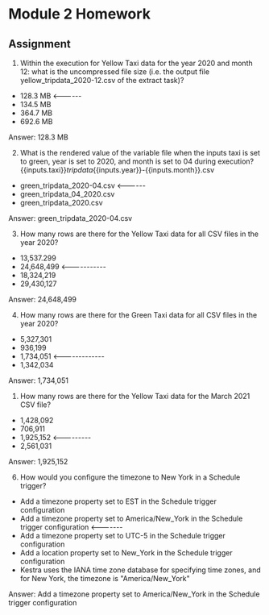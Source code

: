 # Module 2 Homework
## Assignment
1. Within the execution for Yellow Taxi data for the year 2020 and month 12: what is the uncompressed file size (i.e. the output file yellow_tripdata_2020-12.csv of the extract task)?
- 128.3 MB <------
- 134.5 MB
- 364.7 MB
- 692.6 MB

Answer:  128.3 MB

2. What is the rendered value of the variable file when the inputs taxi is set to green, year is set to 2020, and month is set to 04 during execution?
{{inputs.taxi}}_tripdata_{{inputs.year}}-{{inputs.month}}.csv
- green_tripdata_2020-04.csv <------
- green_tripdata_04_2020.csv
- green_tripdata_2020.csv

Answer:  green_tripdata_2020-04.csv

3. How many rows are there for the Yellow Taxi data for all CSV files in the year 2020?
- 13,537.299
- 24,648,499 <-----------
- 18,324,219
- 29,430,127

Answer: 24,648,499

4. How many rows are there for the Green Taxi data for all CSV files in the year 2020?
- 5,327,301
- 936,199
- 1,734,051 <-------------
- 1,342,034

Answer: 1,734,051

1. How many rows are there for the Yellow Taxi data for the March 2021 CSV file?
- 1,428,092
- 706,911
- 1,925,152 <---------
- 2,561,031

Answer: 1,925,152

6. How would you configure the timezone to New York in a Schedule trigger?
- Add a timezone property set to EST in the Schedule trigger configuration 
- Add a timezone property set to America/New_York in the Schedule trigger configuration <-------
- Add a timezone property set to UTC-5 in the Schedule trigger configuration
- Add a location property set to New_York in the Schedule trigger configuration
- Kestra uses the IANA time zone database for specifying time zones, and for New York, the timezone is "America/New_York"

Answer: Add a timezone property set to America/New_York in the Schedule trigger configuration